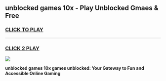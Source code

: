 
## unblocked games 10x - Play Unblocked Gmaes & Free
<h3>
<a href="https://news.freeplayer.one?title=unblocked_games_10x&ref=16F">CLICK TO PLAY</a></h3>
<hr>

<h3>
<a href="https://news.freeplayer.one?title=unblocked_games_10x&ref=16F">CLICK 2 PLAY</a>
  
</h3>

<a href="https://news.freeplayer.one?title=unblocked_games_10x&ref=16F/"><img src="https://clearcache.store/games.png"></a>


**unblocked games 10x games unblocked: Your Gateway to Fun and Accessible Online Gaming**

